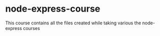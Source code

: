 # node-express-course
This course contains all the files created while taking various the node-express courses 
